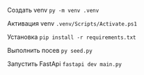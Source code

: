 Создать venv `py -m venv .venv`

Активация venv `.venv/Scripts/Activate.ps1`

Установка `pip install -r requirements.txt`

Выполнить посев `py seed.py`

Запустить FastApi `fastapi dev main.py`
